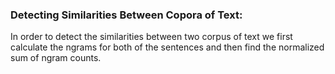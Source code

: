 ### Detecting Similarities Between Copora of Text: 

In order to detect the similarities between two corpus of text we first calculate the ngrams for both of the sentences and then find the normalized 
sum of ngram counts. 

